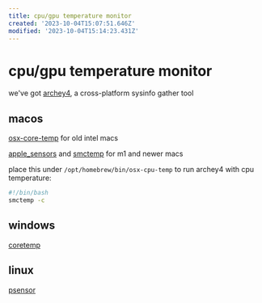 ```yaml
---
title: cpu/gpu temperature monitor
created: '2023-10-04T15:07:51.646Z'
modified: '2023-10-04T15:14:23.431Z'
---
```


# cpu/gpu temperature monitor

we've got [archey4](https://github.com/HorlogeSkynet/archey4), a cross-platform sysinfo gather tool

## macos

[osx-core-temp](https://github.com/lavoiesl/osx-cpu-temp) for old intel macs

[apple_sensors](https://github.com/fermion-star/apple_sensors/) and [smctemp](https://github.com/narugit/smctemp) for m1 and newer macs

place this under `/opt/homebrew/bin/osx-cpu-temp` to run archey4 with cpu temperature:

```bash
#!/bin/bash
smctemp -c
```

## windows

[coretemp](https://www.alcpu.com/CoreTemp/)

## linux

[psensor]()
